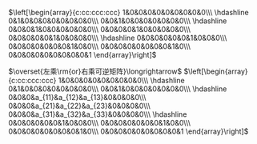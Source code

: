 $\left[\begin{array}{c:cc:ccc:ccc}
1&0&0&0&0&0&0&0&0&0\\\ 
\hdashline
0&1&0&0&0&0&0&0&0&0\\\ 
0&0&1&0&0&0&0&0&0&0\\\ 
\hdashline
0&0&0&1&0&0&0&0&0&0\\\ 
0&0&0&0&1&0&0&0&0&0\\\ 
0&0&0&0&0&1&0&0&0&0\\\ 
\hdashline
0&0&0&0&0&0&1&0&0&0\\\ 
0&0&0&0&0&0&0&1&0&0\\\ 
0&0&0&0&0&0&0&0&1&0\\\ 
0&0&0&0&0&0&0&0&0&1
\end{array}\right]$

$\overset{左乘\rm{or}右乘可逆矩阵}\longrightarrow$
$\left[\begin{array}{c:cc:ccc:ccc}
1&0&0&0&0&0&0&0&0&0\\\ 
\hdashline
0&1&0&0&0&0&0&0&0&0\\\ 
0&0&1&0&0&0&0&0&0&0\\\ 
\hdashline
0&0&0&a_{11}&a_{12}&a_{13}&0&0&0&0\\\ 
0&0&0&a_{21}&a_{22}&a_{23}&0&0&0&0\\\ 
0&0&0&a_{31}&a_{32}&a_{33}&0&0&0&0\\\ 
\hdashline
0&0&0&0&0&0&1&0&0&0\\\ 
0&0&0&0&0&0&0&1&0&0\\\ 
0&0&0&0&0&0&0&0&1&0\\\ 
0&0&0&0&0&0&0&0&0&1
\end{array}\right]$